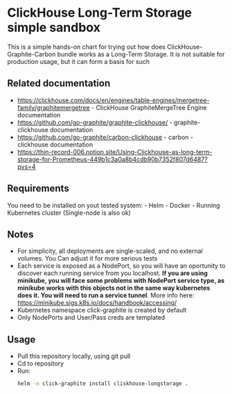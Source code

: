 # ClickHouse Long-Term Storage simple sandbox
This is a simple hands-on chart for trying out how does ClickHouse-Graphite-Carbon bundle works as a Long-Term Storage. It is not suitable for production usage, but it can form a basis for such

## Related documentation
- https://clickhouse.com/docs/en/engines/table-engines/mergetree-family/graphitemergetree - ClickHouse GraphiteMergeTree Engine documentation
- https://github.com/go-graphite/graphite-clickhouse/ - graphite-clickhouse documentation
- https://github.com/go-graphite/carbon-clickhouse - carbon - clickhouse documentation
- https://thin-record-006.notion.site/Using-Clickhouse-as-long-term-storage-for-Prometheus-449b1c3a0a8b4cdb90b7352f807d6487?pvs=4

## Requirements
You need to be installed on yout tested system:
    - Helm
    - Docker
    - Running Kubernetes cluster (Single-node is also ok)

 ## Notes
 - For simplicity, all deployments are single-scaled, and no external volumes. You Can adjust it for more serious tests
 - Each service is exposed as a NodePort, so you will have an oportunity to discover each running service from you localhost. **If you are using minikube, you will face some problems with NodePort service type, as minikube works with this objects not in the same way kubernetes does it. You will need to run a service tunnel**. More info here: https://minikube.sigs.k8s.io/docs/handbook/accessing/
 - Kubernetes namespace click-graphite is created by default
 - Only NodePorts and User/Pass creds are templated

## Usage
- Pull this repository locally, using git pull
- Cd to repository
- Run: 
    ```bash
    helm -n click-graphite install cliskhouse-longstorage .
    ```